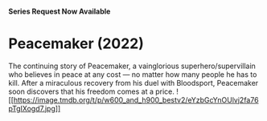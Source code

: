 #### Series Request Now Available
# Peacemaker (2022)
The continuing story of Peacemaker, a vainglorious superhero/supervillain who believes in peace at any cost — no matter how many people he has to kill. After a miraculous recovery from his duel with Bloodsport, Peacemaker soon discovers that his freedom comes at a price.
![[https://image.tmdb.org/t/p/w600_and_h900_bestv2/eYzbGcYnOUlvj2fa76pTgIXogd7.jpg]]